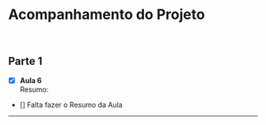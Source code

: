 # Acompanhamento do Projeto

<br>

## Parte 1

- [x] **Aula 6**</br>
      Resumo:
- [] Falta fazer o Resumo da Aula

---
